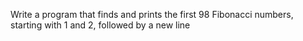 Write a program that finds and prints the first 98 Fibonacci numbers, starting with 1 and 2, followed by a new line
